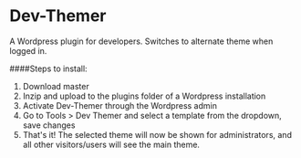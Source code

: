 Dev-Themer
==========

A Wordpress plugin for developers. Switches to alternate theme when logged in.

####Steps to install:

1. Download master
2. Inzip and upload to the plugins folder of a Wordpress installation
3. Activate Dev-Themer through the Wordpress admin
4. Go to Tools > Dev Themer and select a template from the dropdown, save changes
5. That's it! The selected theme will now be shown for administrators, and all other visitors/users will see the main theme.
